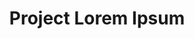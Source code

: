 ---
title: "Project Lorem Ipsum"
brief: "Really cool project"
layout: page
link: "https://github.com/mdeanda/lorem"
yyyymm: 202101
---